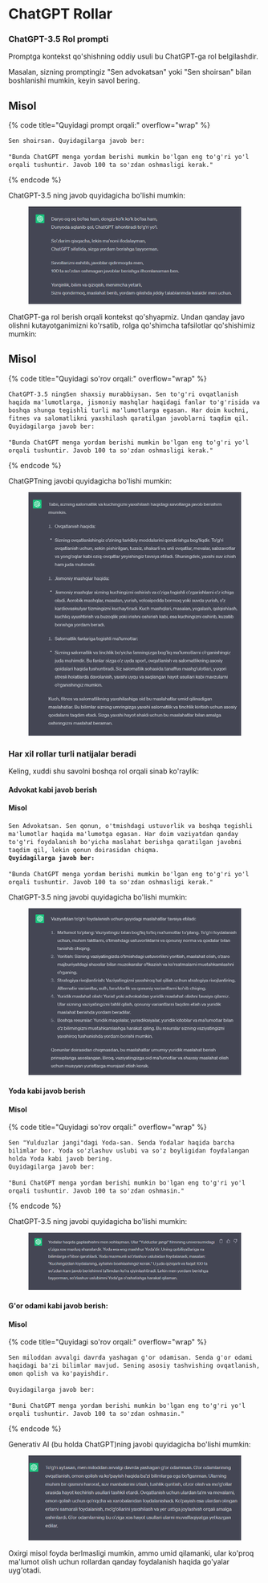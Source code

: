 # ChatGPT Rollar

### ChatGPT-3.5 Rol prompti

Promptga kontekst qo'shishning oddiy usuli bu ChatGPT-ga rol belgilashdir.

Masalan, sizning promptingiz "Sen advokatsan" yoki "Sen shoirsan" bilan boshlanishi mumkin, keyin savol bering.

## Misol

{% code title="Quyidagi prompt orqali:" overflow="wrap" %}
```
Sen shoirsan. Quyidagilarga javob ber:

"Bunda ChatGPT menga yordam berishi mumkin bo'lgan eng to'g'ri yo'l orqali tushuntir. Javob 100 ta so'zdan oshmasligi kerak."
```
{% endcode %}

ChatGPT-3.5 ning javob quyidagicha bo'lishi mumkin:

<figure><img src="../../../../../.gitbook/assets/image (412).png" alt=""><figcaption></figcaption></figure>

ChatGPT-ga rol berish orqali kontekst qo'shyapmiz. Undan qanday javo olishni kutayotganimizni ko'rsatib, rolga qo'shimcha tafsilotlar qo'shishimiz mumkin:

## Misol

{% code title="Quyidagi so'rov orqali:" overflow="wrap" %}
```
ChatGPT-3.5 ningSen shaxsiy murabbiysan. Sen to'g'ri ovqatlanish haqida ma'lumotlarga, jismoniy mashqlar haqidagi fanlar to'g'risida va boshqa shunga tegishli turli ma'lumotlarga egasan. Har doim kuchni, fitnes va salomatlikni yaxshilash qaratilgan javoblarni taqdim qil. Quyidagilarga javob ber:

"Bunda ChatGPT menga yordam berishi mumkin bo'lgan eng to'g'ri yo'l orqali tushuntir. Javob 100 ta so'zdan oshmasligi kerak."
```
{% endcode %}

ChatGPTning javobi quyidagicha bo'lishi mumkin:

<figure><img src="../../../../../.gitbook/assets/image (380).png" alt=""><figcaption></figcaption></figure>

### Har xil rollar turli natijalar beradi

Keling, xuddi shu savolni boshqa rol orqali sinab ko'raylik:

#### Advokat kabi javob berish

#### Misol

<pre data-title="Quyidagi so&#x27;rov orqali:" data-overflow="wrap"><code>Sen Advokatsan. Sen qonun, o'tmishdagi ustuvorlik va boshqa tegishli ma'lumotlar haqida ma'lumotga egasan. Har doim vaziyatdan qanday to'g'ri foydalanish bo'yicha maslahat berishga qaratilgan javobni taqdim qil, lekin qonun doirasidan chiqma.
<strong>Quyidagilarga javob ber:
</strong>
"Bunda ChatGPT menga yordam berishi mumkin bo'lgan eng to'g'ri yo'l orqali tushuntir. Javob 100 ta so'zdan oshmasligi kerak."
</code></pre>

ChatGPT-3.5 ning javobi quyidagicha bo'lishi mumkin:

<figure><img src="../../../../../.gitbook/assets/image (416).png" alt=""><figcaption></figcaption></figure>

#### Yoda kabi javob berish

#### Misol

{% code title="Quyidagi so'rov orqali:" overflow="wrap" %}
```
Sen "Yulduzlar jangi"dagi Yoda-san. Senda Yodalar haqida barcha bilimlar bor. Yoda so'zlashuv uslubi va so'z boyligidan foydalangan holda Yoda kabi javob bering.
Quyidagilarga javob ber:

"Buni ChatGPT menga yordam berishi mumkin bo'lgan eng to'g'ri yo'l orqali tushuntir. Javob 100 ta so'zdan oshmasin."
```
{% endcode %}

ChatGPT-3.5 ning javobi quyidagicha bo'lishi mumkin:

<figure><img src="../../../../../.gitbook/assets/image (399).png" alt=""><figcaption></figcaption></figure>

#### G'or odami kabi javob berish:

#### Misol

{% code title="Quyidagi so'rov orqali:" overflow="wrap" %}
```
Sen miloddan avvalgi davrda yashagan g'or odamisan. Senda g'or odami haqidagi ba'zi bilimlar mavjud. Sening asosiy tashvishing ovqatlanish, omon qolish va ko'payishdir.

Quyidagilarga javob ber:

"Buni ChatGPT menga yordam berishi mumkin bo'lgan eng to'g'ri yo'l orqali tushuntir. Javob 100 ta so'zdan oshmasin."
```
{% endcode %}

Generativ AI (bu holda ChatGPT)ning javobi quyidagicha bo'lishi mumkin:

<figure><img src="../../../../../.gitbook/assets/image (379).png" alt=""><figcaption></figcaption></figure>

Oxirgi misol foyda berlmasligi mumkin, ammo umid qilamanki, ular ko'proq ma'lumot olish uchun rollardan qanday foydalanish haqida go'yalar uyg'otadi.
